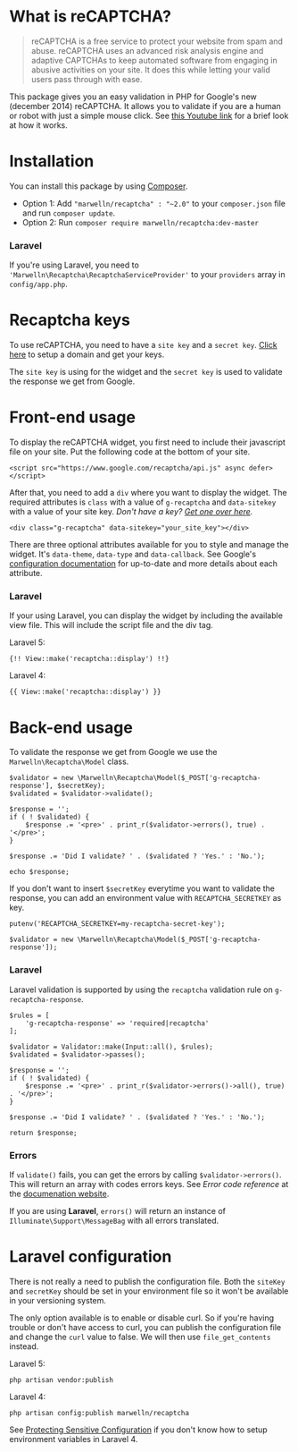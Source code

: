 What is reCAPTCHA?
=========

> reCAPTCHA is a free service to protect your website from spam and abuse. reCAPTCHA uses an advanced risk analysis engine and adaptive CAPTCHAs to keep automated software from engaging in abusive activities on your site. It does this while letting your valid users pass through with ease.

This package gives you an easy validation in PHP for Google's new (december 2014) reCAPTCHA. It allows you to validate if you are a human or robot with just a simple mouse click. See [this Youtube link](https://www.youtube.com/watch?v=jwslDn3ImM0&channel=GoogleWebmasterHelp) for a brief look at how it works.

# Installation

You can install this package by using [Composer](https://getcomposer.org/).

- Option 1: Add `"marwelln/recaptcha" : "~2.0"` to your `composer.json` file and run `composer update`.
- Option 2: Run `composer require marwelln/recaptcha:dev-master`

### Laravel

If you're using Laravel, you need to `'Marwelln\Recaptcha\RecaptchaServiceProvider'` to your `providers` array in `config/app.php`.

# Recaptcha keys

To use reCAPTCHA, you need to have a `site key` and a `secret key`. [Click here](https://www.google.com/recaptcha/admin#createsite) to setup a domain and get your keys.

The `site key` is using for the widget and the `secret key` is used to validate the response we get from Google.

# Front-end usage

To display the reCAPTCHA widget, you first need to include their javascript file on your site. Put the following code at the bottom of your site.

    <script src="https://www.google.com/recaptcha/api.js" async defer></script>

After that, you need to add a `div` where you want to display the widget. The required attributes is `class` with a value of `g-recaptcha` and `data-sitekey` with a value of your site key. _Don't have a key? [Get one over here](https://www.google.com/recaptcha/admin#createsite)._

    <div class="g-recaptcha" data-sitekey="your_site_key"></div>

There are three optional attributes available for you to style and manage the widget. It's `data-theme`, `data-type` and `data-callback`. See Google's [configuration documentation](https://developers.google.com/recaptcha/docs/display#config) for up-to-date and more details about each attribute.

### Laravel

If your using Laravel, you can display the widget by including the available view file. This will include the script file and the div tag.

Laravel 5:

    {!! View::make('recaptcha::display') !!}
    
Laravel 4:

    {{ View::make('recaptcha::display') }}

# Back-end usage

To validate the response we get from Google we use the `Marwelln\Recaptcha\Model` class.

    $validator = new \Marwelln\Recaptcha\Model($_POST['g-recaptcha-response'], $secretKey);
    $validated = $validator->validate();

    $response = '';
    if ( ! $validated) {
        $response .= '<pre>' . print_r($validator->errors(), true) . '</pre>';
    }

    $response .= 'Did I validate? ' . ($validated ? 'Yes.' : 'No.');

    echo $response;

If you don't want to insert `$secretKey` everytime you want to validate the response, you can add an environment value with `RECAPTCHA_SECRETKEY` as key.

    putenv('RECAPTCHA_SECRETKEY=my-recaptcha-secret-key');

    $validator = new \Marwelln\Recaptcha\Model($_POST['g-recaptcha-response']);

### Laravel

Laravel validation is supported by using the `recaptcha` validation rule on `g-recaptcha-response`.

    $rules = [
        'g-recaptcha-response' => 'required|recaptcha'
    ];

    $validator = Validator::make(Input::all(), $rules);
    $validated = $validator->passes();

    $response = '';
    if ( ! $validated) {
        $response .= '<pre>' . print_r($validator->errors()->all(), true) . '</pre>';
    }

    $response .= 'Did I validate? ' . ($validated ? 'Yes.' : 'No.');

    return $response;

### Errors

If `validate()` fails, you can get the errors by calling `$validator->errors()`. This will return an array with codes errors keys. See _Error code reference_ at the [documenation website](https://developers.google.com/recaptcha/docs/verify).

If you are using **Laravel**, `errors()` will return an instance of `Illuminate\Support\MessageBag` with all errors translated.

# Laravel configuration

There is not really a need to publish the configuration file. Both the `siteKey` and `secretKey` should be set in your environment file so it won't be available in your versioning system.

The only option available is to enable or disable curl. So if you're having trouble or don't have access to curl, you can publish the configuration file and change the `curl` value to false. We will then use `file_get_contents` instead.

Laravel 5:

    php artisan vendor:publish
    
Laravel 4:

    php artisan config:publish marwelln/recaptcha

See [Protecting Sensitive Configuration](http://laravel.com/docs/4.2/configuration#protecting-sensitive-configuration) if you don't know how to setup environment variables in Laravel 4.
